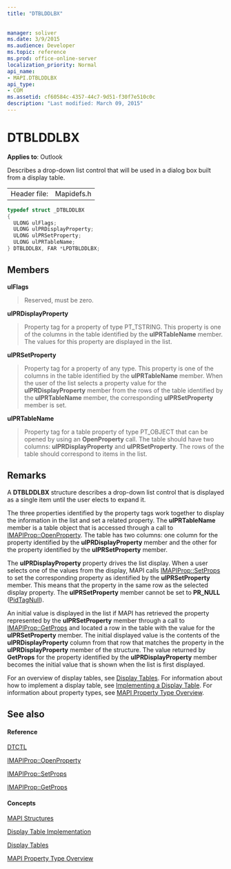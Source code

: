 ```yaml
---
title: "DTBLDDLBX"
 
 
manager: soliver
ms.date: 3/9/2015
ms.audience: Developer
ms.topic: reference
ms.prod: office-online-server
localization_priority: Normal
api_name:
- MAPI.DTBLDDLBX
api_type:
- COM
ms.assetid: cf60584c-4357-44c7-9d51-f30f7e510c0c
description: "Last modified: March 09, 2015"
---
```


# DTBLDDLBX

  
  
**Applies to**: Outlook 
  
Describes a drop-down list control that will be used in a dialog box built from a display table.
  
|||
|:-----|:-----|
|Header file:  <br/> |Mapidefs.h  <br/> |
   
```cpp
typedef struct _DTBLDDLBX
{
  ULONG ulFlags;
  ULONG ulPRDisplayProperty;
  ULONG ulPRSetProperty;
  ULONG ulPRTableName;
} DTBLDDLBX, FAR *LPDTBLDDLBX;

```

## Members

 **ulFlags**
  
> Reserved, must be zero. 
    
 **ulPRDisplayProperty**
  
> Property tag for a property of type PT_TSTRING. This property is one of the columns in the table identified by the **ulPRTableName** member. The values for this property are displayed in the list. 
    
 **ulPRSetProperty**
  
> Property tag for a property of any type. This property is one of the columns in the table identified by the **ulPRTableName** member. When the user of the list selects a property value for the **ulPRDisplayProperty** member from the rows of the table identified by the **ulPRTableName** member, the corresponding **ulPRSetProperty** member is set. 
    
 **ulPRTableName**
  
> Property tag for a table property of type PT_OBJECT that can be opened by using an **OpenProperty** call. The table should have two columns: **ulPRDisplayProperty** and **ulPRSetProperty**. The rows of the table should correspond to items in the list.
    
## Remarks

A **DTBLDDLBX** structure describes a drop-down list control that is displayed as a single item until the user elects to expand it. 
  
The three properties identified by the property tags work together to display the information in the list and set a related property. The **ulPRTableName** member is a table object that is accessed through a call to [IMAPIProp::OpenProperty](imapiprop-openproperty.md). The table has two columns: one column for the property identified by the **ulPRDisplayProperty** member and the other for the property identified by the **ulPRSetProperty** member. 
  
The **ulPRDisplayProperty** property drives the list display. When a user selects one of the values from the display, MAPI calls [IMAPIProp::SetProps](imapiprop-setprops.md) to set the corresponding property as identified by the **ulPRSetProperty** member. This means that the property in the same row as the selected display property. The **ulPRSetProperty** member cannot be set to **PR_NULL** ([PidTagNull](pidtagnull-canonical-property.md)).
  
An initial value is displayed in the list if MAPI has retrieved the property represented by the **ulPRSetProperty** member through a call to [IMAPIProp::GetProps](imapiprop-getprops.md) and located a row in the table with the value for the **ulPRSetProperty** member. The initial displayed value is the contents of the **ulPRDisplayProperty** column from that row that matches the property in the **ulPRDisplayProperty** member of the structure. The value returned by **GetProps** for the property identified by the **ulPRDisplayProperty** member becomes the initial value that is shown when the list is first displayed. 
  
For an overview of display tables, see [Display Tables](display-tables.md). For information about how to implement a display table, see [Implementing a Display Table](display-table-implementation.md). For information about property types, see [MAPI Property Type Overview](mapi-property-type-overview.md).
  
## See also

#### Reference

[DTCTL](dtctl.md)
  
[IMAPIProp::OpenProperty](imapiprop-openproperty.md)
  
[IMAPIProp::SetProps](imapiprop-setprops.md)
  
[IMAPIProp::GetProps](imapiprop-getprops.md)
#### Concepts

[MAPI Structures](mapi-structures.md)
  
[Display Table Implementation](display-table-implementation.md)
  
[Display Tables](display-tables.md)
  
[MAPI Property Type Overview](mapi-property-type-overview.md)


